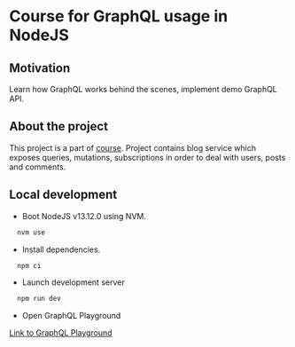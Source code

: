 # Course for GraphQL usage in NodeJS

## Motivation

Learn how GraphQL works behind the scenes, implement demo GraphQL API.

## About the project

This project is a part of
[course](https://www.udemy.com/course/graphql-bootcamp/). Project contains blog
service which exposes queries, mutations, subscriptions in order to deal with
users, posts and comments.

## Local development

- Boot NodeJS v13.12.0 using NVM.

```bash
  nvm use
```

- Install dependencies.

```bash
  npm ci
```

- Launch development server

```bash
  npm run dev
```

- Open GraphQL Playground

[Link to GraphQL Playground](http://localhost:4000/)
